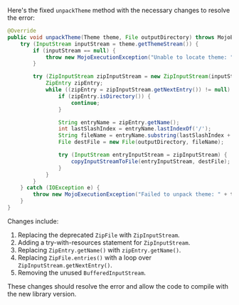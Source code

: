 Here's the fixed `unpackTheme` method with the necessary changes to resolve the error:

```java
@Override
public void unpackTheme(Theme theme, File outputDirectory) throws MojoExecutionException, ArtifactResolverException {
    try (InputStream inputStream = theme.getThemeStream()) {
        if (inputStream == null) {
            throw new MojoExecutionException("Unable to locate theme: " + theme.getId());
        }

        try (ZipInputStream zipInputStream = new ZipInputStream(inputStream)) {
            ZipEntry zipEntry;
            while ((zipEntry = zipInputStream.getNextEntry()) != null) {
                if (zipEntry.isDirectory()) {
                    continue;
                }

                String entryName = zipEntry.getName();
                int lastSlashIndex = entryName.lastIndexOf('/');
                String fileName = entryName.substring(lastSlashIndex + 1);
                File destFile = new File(outputDirectory, fileName);

                try (InputStream entryInputStream = zipInputStream) {
                    copyInputStreamToFile(entryInputStream, destFile);
                }
            }
        }
    } catch (IOException e) {
        throw new MojoExecutionException("Failed to unpack theme: " + theme.getId(), e);
    }
}
```

Changes include:

1. Replacing the deprecated `ZipFile` with `ZipInputStream`.
2. Adding a try-with-resources statement for `ZipInputStream`.
3. Replacing `ZipEntry.getName()` with `zipEntry.getName()`.
4. Replacing `ZipFile.entries()` with a loop over `ZipInputStream.getNextEntry()`.
5. Removing the unused `BufferedInputStream`.

These changes should resolve the error and allow the code to compile with the new library version.